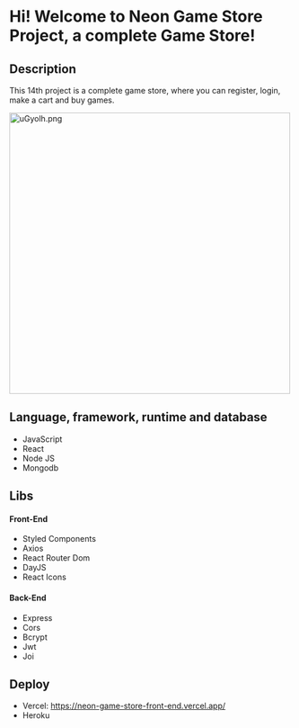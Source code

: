 # Hi! Welcome to Neon Game Store Project, a complete Game Store!
 
## Description
 This 14th project is a complete game store, where you can register, login, make a cart and buy games. 

<a href="https://im.ge/i/uGyolh"><img width="500px" src="https://i.im.ge/2022/07/12/uGyolh.png" alt="uGyolh.png" border="0"></a>

## Language, framework, runtime and database
* JavaScript
* React
* Node JS
* Mongodb

## Libs 
#### Front-End 
* Styled Components
* Axios
* React Router Dom
* DayJS
* React Icons

#### Back-End 
* Express
* Cors
* Bcrypt
* Jwt
* Joi

## Deploy
* Vercel: https://neon-game-store-front-end.vercel.app/
* Heroku



